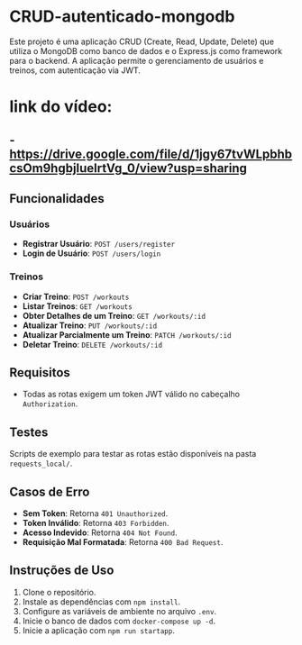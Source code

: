 # CRUD-autenticado-mongodb

Este projeto é uma aplicação CRUD (Create, Read, Update, Delete) que utiliza o MongoDB como banco de dados e o Express.js como framework para o backend. A aplicação permite o gerenciamento de usuários e treinos, com autenticação via JWT.

# link do vídeo:

## - https://drive.google.com/file/d/1jgy67tvWLpbhbcsOm9hgbjIuelrtVg_0/view?usp=sharing

## Funcionalidades

### Usuários
- **Registrar Usuário**: `POST /users/register`
- **Login de Usuário**: `POST /users/login`

### Treinos
- **Criar Treino**: `POST /workouts`
- **Listar Treinos**: `GET /workouts`
- **Obter Detalhes de um Treino**: `GET /workouts/:id`
- **Atualizar Treino**: `PUT /workouts/:id`
- **Atualizar Parcialmente um Treino**: `PATCH /workouts/:id`
- **Deletar Treino**: `DELETE /workouts/:id`

## Requisitos
- Todas as rotas exigem um token JWT válido no cabeçalho `Authorization`.

## Testes
Scripts de exemplo para testar as rotas estão disponíveis na pasta `requests_local/`.

## Casos de Erro
- **Sem Token**: Retorna `401 Unauthorized`.
- **Token Inválido**: Retorna `403 Forbidden`.
- **Acesso Indevido**: Retorna `404 Not Found`.
- **Requisição Mal Formatada**: Retorna `400 Bad Request`.

## Instruções de Uso
1. Clone o repositório.
2. Instale as dependências com `npm install`.
3. Configure as variáveis de ambiente no arquivo `.env`.
4. Inicie o banco de dados com `docker-compose up -d`.
5. Inicie a aplicação com `npm run startapp`.
